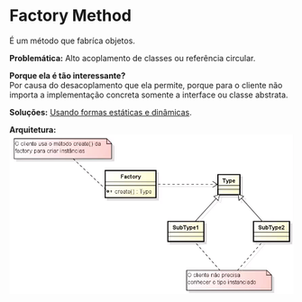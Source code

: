 # Factory Method

É um método que fabríca objetos.

**Problemática:** Alto acoplamento de classes ou referência circular.

**Porque ela é tão interessante?**<br />
Por causa do desacoplamento que ela permite, porque para o cliente não importa a implementação concreta somente a interface ou classe abstrata.

**Soluções:** [Usando formas estáticas e dinâmicas](src/github/factorymethod/shape/ShapeFactory.java).

**Arquitetura:**<br />
![Factory Method](assets/factory-method.png)



